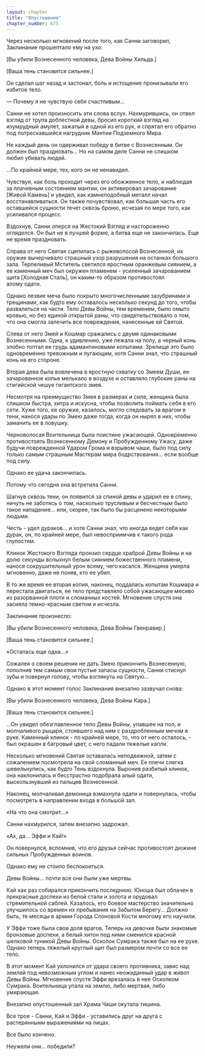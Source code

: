 ```yaml
---
layout: chapter
title: "Опустошение"
chapter_number: 675
---
```


Через несколько мгновений после того, как Санни заговорил, Заклинание прошептало ему на ухо:

[Вы убили Вознесенного человека, Дева Войны Хильда.]

[Ваша тень становится сильнее.]

Он сделал шаг назад и застонал, боль и истощение пронизывали его избитое тело.

— Почему я не чувствую себя счастливым...

Санни не хотел произносить эти слова вслух. Нахмурившись, он отвел взгляд от трупа доблестной девы, бросил короткий взгляд на изумрудный амулет, зажатый в одной из его рук, и спрятал его обратно под потрескавшийся нагрудник Мантии Подземного Мира.

Не каждый день он одерживал победу в битве с Вознесенным. Он должен был праздновать... Но на самом деле Санни не слишком любил убивать людей.

...По крайней мере, тех, кого он не ненавидел.

Чувствуя, как боль проходит через его обожженное тело, и наблюдая за плачевным состоянием мантии, он активировал зачарование [Живой Камень] и увидел, как камнеподобный металл начал восстанавливаться. Он также почувствовал, как большая часть его оставшейся сущности течет сквозь броню, исчезая по мере того, как усиливался процесс.

Вздохнув, Санни оперся на Жестокий Взгляд и настороженно огляделся. Он был не в лучшей форме, а битва еще не закончилась. Еще не время праздновать.

Справа от него Святая сцепилась с рыжеволосой Вознесенной, их оружие вычерчивало страшный узор разрушения на останках большого зала. Терпеливый Мститель светился яростным оранжевым сиянием, а ее каменный меч был окружен пламенем - усиленный зачарованием щита [Холодная Сталь], он каким-то образом противостоял алому одати.

Однако лезвие меча было покрыто многочисленными зазубринами и трещинами, как будто ему оставалось несколько секунд до того, чтобы развалиться на части. Тело Девы Войны, тем временем, было омыто кровью, но без единой открытой раны, что свидетельствовало о том, что она смогла залечить все повреждения, нанесенные ей Святой.

Слева от него Змей и Кошмар сражались с двумя одинаковыми Вознесенными. Одна, к удивлению, уже лежала на полу, а черный конь злобно топтал ее грудь адамантиновыми копытами. Зрелище это было одновременно тревожным и пугающим, хотя Санни знал, что страшный конь на его стороне.

Вторая дева была вовлечена в яростную схватку со Змеем Души, ее зачарованное копье мелькало в воздухе и оставляло глубокие раны на стигийской чешуе гигантского змея.

Несмотря на преимущество Змея в размерах и силе, женщина была слишком быстра, хитра и искусна, чтобы позволить поймать себя в его сети. Хуже того, ее оружие, казалось, могло следовать за врагом в тени, нанося удары по Змею даже тогда, когда он нырял в них, чтобы заманить ее в ловушку.

Черноволосая Воительница была поистине ужасающей. Одновременно противостоять Вознесенному Демону и Пробужденному Ужасу, даже будучи поврежденной Ударом Грома и взрывом чаши, было под силу только самым страшным Мастерам мира бодрствования... если вообще под силу.

Однако ее удача закончилась.

Потому что сегодня она встретила Санни.

Шагнув сквозь тени, он появился за спиной девы и ударил ее в спину, ничуть не заботясь о том, насколько трусливым и бесчестным было такое нападение... или, скорее, так было бы расценено некоторыми людьми.

Честь - удел дураков… и хотя Санни знал, что иногда ведет себя как дурак, он, по крайней мере, был невосприимчив к такого рода глупостям.

Клинок Жестокого Взгляда пронзил сердце храброй Девы Войны и на долю секунды вспыхнул белым сиянием божественного пламени, нанося сокрушительный урон всему, чего касался. Женщина умерла мгновенно, даже не поняв, кто ее убил.

В то же время ее вторая копия, наконец, поддалась копытам Кошмара и перестала двигаться, ее тело представляло собой ужасающее месиво из разорванной плоти и сломанных костей. Мгновение спустя она засияла темно-красным светом и исчезла.

Заклинание произнесло:

[Вы убили Вознесенного человека, Дева Войны Гвенравир.]

[Ваша тень становится сильнее.]

«Осталась еще одна...»

Сожалея о своем решении не дать Змею прикончить Вознесенную, пополнив тем самым свои пустые запасы сущности, Санни стиснул зубы и повернул голову, чтобы взглянуть на Святую...

Однако в этот момент голос Заклинания внезапно зазвучал снова:

[Вы убили Вознесенного человека, Дева Войны Кара.]

[Ваша тень становится сильнее.]

...Он увидел обезглавленное тело Девы Войны, упавшее на пол, и молчаливого рыцаря, стоявшего над ним с раздробленным мечом в руке. Каменный клинок - по крайней мере, то, что от него осталось, - был окрашен в багровый цвет, с него падали тяжелые капли.

Несколько мгновений Святая оставалась неподвижной, затем с сожалением посмотрела на свой сломанный меч. Ее плечи слегка шевельнулись, как будто Тень вздохнула. Выронив разбитый клинок, она наклонилась и бесстрастно подобрала алый одати, выскользнувший из пальцев Вознесенной.

Наконец, молчаливая демоница взмахнула одати и повернулась, чтобы посмотреть в направлении входа в большой зал.

«На что она смотрит...»

Санни нахмурился, затем внезапно задрожал.

«Ах, да... Эффи и Кай!»

Он повернулся, вспомнив, что его друзья сейчас противостоят дюжине сильных Пробужденных воинов.

Однако ему не стоило беспокоиться.

Девы Войны... почти все они были уже мертвы.

Кай как раз собирался прикончить последнюю. Юноша был облачен в прекрасные доспехи из белой стали и золота и орудовал стремительной саблей. Казалось, его боевое мастерство значительно улучшилось со времен их пребывания на Забытом Берегу... Должно быть, те месяцы в армии Города Слоновой Кости многому его научили.

У Эффи тоже была своя доля врагов. Теперь на девочке были знакомые бронзовые доспехи, а белый хитон под ними сменился красной шелковой туникой Девы Войны. Осколок Сумрака также был на ее руке. Однако теперь тяжелый круглый щит был размером почти со все ее тело.

В этот момент Кай уклонился от удара своего противника, завис над землей под невозможным углом и нанес неожиданный удар в живот Девы Войны. Мгновение спустя Эффи врезалась в нее Осколком Сумрака. Воительница упала на землю, либо мертвая, либо умирающая.

Внезапно опустошенный зал Храма Чаши окутала тишина.

Все трое - Санни, Кай и Эффи - уставились друг на друга с растерянными выражениями на лицах.

Все было кончено.

Неужели они... победили?
